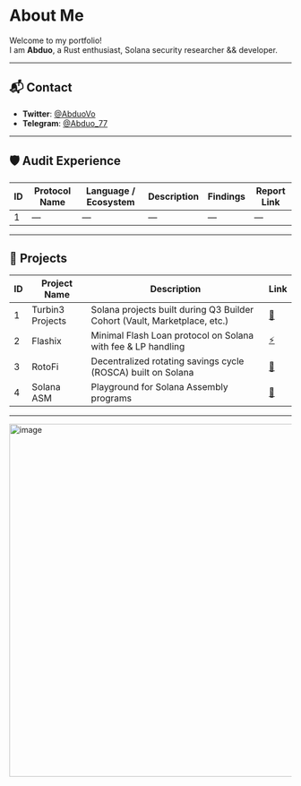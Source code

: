 # About Me

Welcome to my portfolio!  
I am **Abduo**, a Rust enthusiast, Solana security researcher && developer.

---

## 📬 Contact

- **Twitter**: [@AbduoVo](https://x.com/AbduoVo)
- **Telegram**: [@Abduo_77](https://t.me/Abduo_77)

---

## 🛡️ Audit Experience

| ID | Protocol Name | Language / Ecosystem | Description | Findings | Report Link |
|----|----------------|-----------------------|-------------|----------|-------------|
| 1  | —              | —                     | —           | —        | —           |

---

## 🔧 Projects

| ID | Project Name     | Description                                                               | Link                                                   |
| -- | ---------------- | ------------------------------------------------------------------------- | ------------------------------------------------------ |
| 1  | Turbin3 Projects | Solana projects built during Q3 Builder Cohort (Vault, Marketplace, etc.) | [🔧](https://github.com/Abduovv/Q3_25_Builder_Abduovv) |
| 2  | Flashix          | Minimal Flash Loan protocol on Solana with fee & LP handling              | [⚡](https://github.com/Abduovv/Flashix)                |
| 3  | RotoFi        | Decentralized rotating savings cycle (ROSCA) built on Solana              | [🔁](https://github.com/Abduovv/RotoFi/tree/main)  |
| 4  | Solana ASM     | Playground for Solana Assembly programs | [🧩](https://github.com/Abduovv/solana-asm) |


---

<img width="1200" height="630" alt="image" src="https://github.com/user-attachments/assets/87705f24-a9ef-451b-ae2d-b34a57a4b355" />

